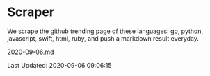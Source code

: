 # Scraper

We scrape the github trending page of these languages: go, python, javascript, swift, html, ruby, and push a markdown result everyday.

[2020-09-06.md](https://github.com/henson/Scraper/blob/master/2020-09-06.md)

Last Updated: 2020-09-06 09:06:15
